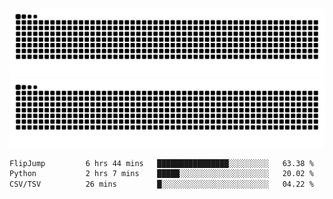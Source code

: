 ![Snake Animation](https://raw.githubusercontent.com/tomhea/tomhea/output/github-contribution-grid-snake-dark.svg#gh-dark-mode-only)
![Snake Animation](https://raw.githubusercontent.com/tomhea/tomhea/output/github-contribution-grid-snake.svg#gh-light-mode-only)

<p></p>

<!--START_SECTION:waka-->

```txt
FlipJump         6 hrs 44 mins   ████████████████░░░░░░░░░   63.38 %
Python           2 hrs 7 mins    █████░░░░░░░░░░░░░░░░░░░░   20.02 %
CSV/TSV          26 mins         █░░░░░░░░░░░░░░░░░░░░░░░░   04.22 %
```

<!--END_SECTION:waka-->
